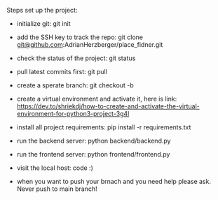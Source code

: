 Steps set up the project:

* initialize git: git init
* add the SSH key to track the repo: git clone git@github.com:AdrianHerzberger/place_fidner.git
* check the status of the project: git status
* pull latest commits first: git pull 
* create a sperate branch: git checkout -b <your-branch-name>
* create a virtual environment and activate it, here is link: https://dev.to/shriekdj/how-to-create-and-activate-the-virtual-environment-for-python3-project-3g4l
* install all project requirements: pip install -r requirements.txt 
* run the backend server: python backend/backend.py
* run the frontend server: python frontend/frontend.py
* visit the local host: code :) 

* when you want to push your brnach and you need help please ask. Never push to main branch!


